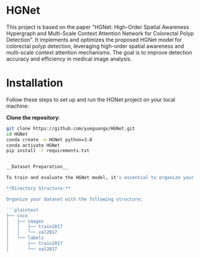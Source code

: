 # HGNet
This project is based on the paper "HGNet: High-Order Spatial Awareness Hypergraph and Multi-Scale Context Attention Network for Colorectal Polyp Detection". It implements and optimizes the proposed HGNet model for colorectal polyp detection, leveraging high-order spatial awareness and multi-scale context attention mechanisms. The goal is to improve detection accuracy and efficiency in medical image analysis.



# Installation 
Follow these steps to set up and run the HGNet project on your local machine:

**Clone the repository**:
   ```bash
   git clone https://github.com/yueguangx/HGNet.git
   cd HGNet
   conda create -n HGNet python=3.8
   conda activate HGNet
   pip install -r requirements.txt


__Dataset Preparation__

To train and evaluate the HGNet model, it's essential to organize your dataset in the COCO format. Below are the steps to prepare your dataset:

**Directory Structure:**

Organize your dataset with the following structure:

```plaintext
├── coco
│   ├── images
│   │   ├── train2017
│   │   └── val2017
│   └── labels
│       ├── train2017
│       └── val2017

